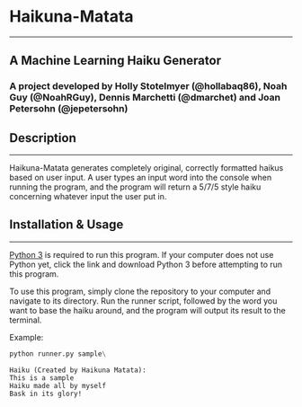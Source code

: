 # Haikuna-Matata
---
## A Machine Learning Haiku Generator

### A project developed by Holly Stotelmyer (@hollabaq86), Noah Guy (@NoahRGuy), Dennis Marchetti (@dmarchet) and Joan Petersohn (@jepetersohn)


## Description
---

Haikuna-Matata generates completely original, correctly formatted haikus based on user input. A user types an input word into the console when running the program, and the program will return a 5/7/5 style haiku concerning whatever input the user put in.


## Installation & Usage
---
[Python 3](https://www.python.org/downloads/) is required to run this program. If your computer does not use Python yet, click the link and download Python 3 before attempting to run this program.

To use this program, simply clone the repository to your computer and navigate to its directory. Run the runner script, followed by the word you want to base the haiku around, and the program will output its result to the terminal.

Example:
```python
python runner.py sample\
```

```
Haiku (Created by Haikuna Matata):
This is a sample
Haiku made all by myself
Bask in its glory!
```

